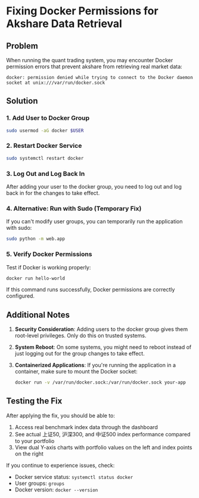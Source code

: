 # Fixing Docker Permissions for Akshare Data Retrieval

## Problem
When running the quant trading system, you may encounter Docker permission errors that prevent akshare from retrieving real market data:

```
docker: permission denied while trying to connect to the Docker daemon socket at unix:///var/run/docker.sock
```

## Solution

### 1. Add User to Docker Group
```bash
sudo usermod -aG docker $USER
```

### 2. Restart Docker Service
```bash
sudo systemctl restart docker
```

### 3. Log Out and Log Back In
After adding your user to the docker group, you need to log out and log back in for the changes to take effect.

### 4. Alternative: Run with Sudo (Temporary Fix)
If you can't modify user groups, you can temporarily run the application with sudo:
```bash
sudo python -m web.app
```

### 5. Verify Docker Permissions
Test if Docker is working properly:
```bash
docker run hello-world
```

If this command runs successfully, Docker permissions are correctly configured.

## Additional Notes

1. **Security Consideration**: Adding users to the docker group gives them root-level privileges. Only do this on trusted systems.

2. **System Reboot**: On some systems, you might need to reboot instead of just logging out for the group changes to take effect.

3. **Containerized Applications**: If you're running the application in a container, make sure to mount the Docker socket:
   ```bash
   docker run -v /var/run/docker.sock:/var/run/docker.sock your-app
   ```

## Testing the Fix

After applying the fix, you should be able to:
1. Access real benchmark index data through the dashboard
2. See actual 上证50, 沪深300, and 中证500 index performance compared to your portfolio
3. View dual Y-axis charts with portfolio values on the left and index points on the right

If you continue to experience issues, check:
- Docker service status: `systemctl status docker`
- User groups: `groups`
- Docker version: `docker --version`

